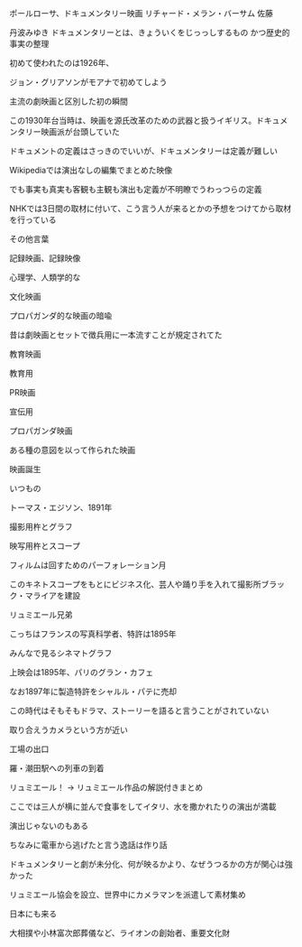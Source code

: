 ポールローサ、ドキュメンタリー映画
リチャード・メラン・バーサム
佐藤

丹波みゆき
ドキュメンタリーとは、きょういくをじっっしするもの
かつ歴史的事実の整理

初めて使われたのは1926年、

ジョン・グリアソンがモアナで初めてしよう

主流の劇映画と区別した初の瞬間

この1930年台当時は、映画を源氏改革のための武器と扱うイギリス。ドキュメンタリー映画派が台頭していた



ドキュメントの定義はさっきのでいいが、ドキュメンタリーは定義が難しい

Wikipediaでは演出なしの編集でまとめた映像



でも事実も真実も客観も主観も演出も定義が不明瞭でうわっつらの定義



NHKでは3日間の取材に付いて、こう言う人が来るとかの予想をつけてから取材を行っている



その他言葉

記録映画、記録映像

心理学、人類学的な



文化映画

プロパガンダ的な映画の暗喩

昔は劇映画とセットで徴兵用に一本流すことが規定されてた



教育映画

教育用



PR映画

宣伝用



プロパガンダ映画

ある種の意図を以って作られた映画



映画誕生

いつもの

トーマス・エジソン、1891年

撮影用杵とグラフ

映写用杵とスコープ

フィルムは回すためのパーフォレーション月



このキネトスコープをもとにビジネス化、芸人や踊り手を入れて撮影所ブラック・マライアを建設



リュミエール兄弟

こっちはフランスの写真科学者、特許は1895年

みんなで見るシネマトグラフ

上映会は1895年、パリのグラン・カフェ

なお1897年に製造特許をシャルル・パテに売却



この時代はそもそもドラマ、ストーリーを語ると言うことがされていない

取り合えうカメラという方が近い



工場の出口

羅・潮田駅への列車の到着

リュミエール！ → リュミエール作品の解説付きまとめ

ここでは三人が横に並んで食事をしてイタリ、水を撒かれたりの演出が満載

演出じゃないのもある

ちなみに電車から逃げたと言う逸話は作り話



ドキュメンタリーと劇が未分化、何が映るかより、なぜうつるかの方が関心は強かった



リュミエール協会を設立、世界中にカメラマンを派遣して素材集め

日本にも来る

大相撲や小林富次郎葬儀など、ライオンの創始者、重要文化財